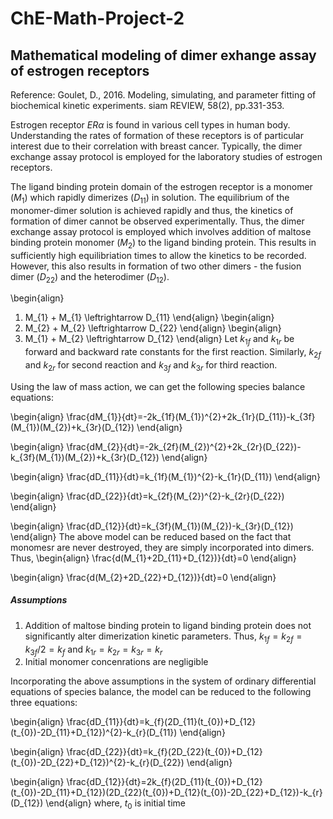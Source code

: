 # ChE-Math-Project-2
## Mathematical modeling of dimer exhange assay of estrogen receptors
Reference: Goulet, D., 2016. Modeling, simulating, and parameter fitting of biochemical kinetic experiments. siam REVIEW, 58(2), pp.331-353.

Estrogen receptor $ER\alpha$ is found in various cell types in human body. Understanding the rates of formation of these receptors is of particular interest due to their correlation with breast cancer. Typically, the dimer exchange assay protocol is employed for the laboratory studies of estrogen receptors.

The ligand binding protein domain of the estrogen receptor is a monomer $(M_{1})$ which rapidly dimerizes $(D_{11})$ in solution. The equilibrium of the monomer-dimer solution is achieved rapidly and thus, the kinetics of formation of dimer cannot be observed experimentally. Thus, the dimer exchange assay protocol is employed which involves addition of maltose binding protein monomer $(M_{2})$ to the ligand binding protein. This results in sufficiently high equilibriation times to allow the kinetics to be recorded. However, this also results in formation of two other dimers - the fusion dimer $(D_{22})$ and the heterodimer $(D_{12})$.

\begin{align}
1. M_{1} + M_{1} \leftrightarrow D_{11}
\end{align}
\begin{align}
2. M_{2} + M_{2} \leftrightarrow D_{22}
\end{align}
\begin{align}
3. M_{1} + M_{2} \leftrightarrow D_{12}
\end{align}
Let $k_{1f}$ and $k_{1r}$ be forward and backward rate constants for the first reaction. Similarly, $k_{2f}$ and $k_{2r}$ for second reaction and $k_{3f}$ and $k_{3r}$ for third reaction. 

Using the law of mass action, we can get the following species balance equations:

\begin{align}
\frac{dM_{1}}{dt}=-2k_{1f}(M_{1})^{2}+2k_{1r}(D_{11})-k_{3f}(M_{1})(M_{2})+k_{3r}(D_{12})
\end{align}

\begin{align}
\frac{dM_{2}}{dt}=-2k_{2f}(M_{2})^{2}+2k_{2r}(D_{22})-k_{3f}(M_{1})(M_{2})+k_{3r}(D_{12})
\end{align}

\begin{align}
\frac{dD_{11}}{dt}=k_{1f}(M_{1})^{2}-k_{1r}(D_{11})
\end{align}

\begin{align}
\frac{dD_{22}}{dt}=k_{2f}(M_{2})^{2}-k_{2r}(D_{22})
\end{align}

\begin{align}
\frac{dD_{12}}{dt}=k_{3f}(M_{1})(M_{2})-k_{3r}(D_{12})
\end{align}
The above model can be reduced based on the fact that monomesr are never destroyed, they are simply incorporated into dimers.
Thus,
\begin{align}
\frac{d(M_{1}+2D_{11}+D_{12})}{dt}=0
\end{align}

\begin{align}
\frac{d(M_{2}+2D_{22}+D_{12})}{dt}=0
\end{align}

##### Assumptions
1. Addition of maltose binding protein to ligand binding protein does not significantly alter dimerization kinetic parameters. Thus, $k_{1f} = k_{2f} = k_{3f}/2 = k_{f}$ and $k_{1r} = k_{2r} = k_{3r} = k_{r}$
2. Initial monomer concenrations are negligible

Incorporating the above assumptions in the system of ordinary differential equations of species balance, the model can be reduced to the following three equations:

\begin{align}
\frac{dD_{11}}{dt}=k_{f}(2D_{11}(t_{0})+D_{12}(t_{0})-2D_{11}+D_{12})^{2}-k_{r}(D_{11})
\end{align}

\begin{align}
\frac{dD_{22}}{dt}=k_{f}(2D_{22}(t_{0})+D_{12}(t_{0})-2D_{22}+D_{12})^{2}-k_{r}(D_{22})
\end{align}

\begin{align}
\frac{dD_{12}}{dt}=2k_{f}(2D_{11}(t_{0})+D_{12}(t_{0})-2D_{11}+D_{12})(2D_{22}(t_{0})+D_{12}(t_{0})-2D_{22}+D_{12})-k_{r}(D_{12})
\end{align}
where, $t_{0}$ is initial time

